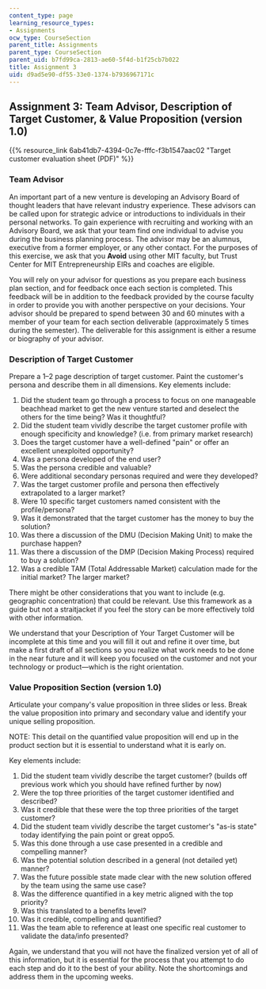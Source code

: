 ```yaml
---
content_type: page
learning_resource_types:
- Assignments
ocw_type: CourseSection
parent_title: Assignments
parent_type: CourseSection
parent_uid: b7fd99ca-2813-ae60-5f4d-b1f25cb7b022
title: Assignment 3
uid: d9ad5e90-df55-33e0-1374-b7936967171c
---
```


Assignment 3: Team Advisor, Description of Target Customer, & Value Proposition (version 1.0)
---------------------------------------------------------------------------------------------

{{% resource_link 6ab41db7-4394-0c7e-fffc-f3b1547aac02 "Target customer evaluation sheet (PDF)" %}}

### Team Advisor

An important part of a new venture is developing an Advisory Board of thought leaders that have relevant industry experience. These advisors can be called upon for strategic advice or introductions to individuals in their personal networks. To gain experience with recruiting and working with an Advisory Board, we ask that your team find one individual to advise you during the business planning process. The advisor may be an alumnus, executive from a former employer, or any other contact. For the purposes of this exercise, we ask that you **Avoid** using other MIT faculty, but Trust Center for MIT Entrepreneurship EIRs and coaches are eligible.

You will rely on your advisor for questions as you prepare each business plan section, and for feedback once each section is completed. This feedback will be in addition to the feedback provided by the course faculty in order to provide you with another perspective on your decisions. Your advisor should be prepared to spend between 30 and 60 minutes with a member of your team for each section deliverable (approximately 5 times during the semester). The deliverable for this assignment is either a resume or biography of your advisor.

### Description of Target Customer

Prepare a 1–2 page description of target customer. Paint the customer's persona and describe them in all dimensions. Key elements include:

1.  Did the student team go through a process to focus on one manageable beachhead market to get the new venture started and deselect the others for the time being? Was it thoughtful?
2.  Did the student team vividly describe the target customer profile with enough specificity and knowledge? (i.e. from primary market research)
3.  Does the target customer have a well-defined "pain" or offer an excellent unexploited opportunity?
4.  Was a persona developed of the end user?
5.  Was the persona credible and valuable?
6.  Were additional secondary personas required and were they developed?
7.  Was the target customer profile and persona then effectively extrapolated to a larger market?
8.  Were 10 specific target customers named consistent with the profile/persona?
9.  Was it demonstrated that the target customer has the money to buy the solution?
10.  Was there a discussion of the DMU (Decision Making Unit) to make the purchase happen?
11.  Was there a discussion of the DMP (Decision Making Process) required to buy a solution?
12.  Was a credible TAM (Total Addressable Market) calculation made for the initial market? The larger market?

There might be other considerations that you want to include (e.g. geographic concentration) that could be relevant. Use this framework as a guide but not a straitjacket if you feel the story can be more effectively told with other information.

We understand that your Description of Your Target Customer will be incomplete at this time and you will fill it out and refine it over time, but make a first draft of all sections so you realize what work needs to be done in the near future and it will keep you focused on the customer and not your technology or product—which is the right orientation.

### Value Proposition Section (version 1.0)

Articulate your company's value proposition in three slides or less. Break the value proposition into primary and secondary value and identify your unique selling proposition.

NOTE: This detail on the quantified value proposition will end up in the product section but it is essential to understand what it is early on.

Key elements include:

1.  Did the student team vividly describe the target customer? (builds off previous work which you should have refined further by now)
2.  Were the top three priorities of the target customer identified and described?
3.  Was it credible that these were the top three priorities of the target customer?
4.  Did the student team vividly describe the target customer's "as-is state" today identifying the pain point or great oppo5.
5.  Was this done through a use case presented in a credible and compelling manner?
6.  Was the potential solution described in a general (not detailed yet) manner?
7.  Was the future possible state made clear with the new solution offered by the team using the same use case?
8.  Was the difference quantified in a key metric aligned with the top priority?
9.  Was this translated to a benefits level?
10.  Was it credible, compelling and quantified?
11.  Was the team able to reference at least one specific real customer to validate the data/info presented?

Again, we understand that you will not have the finalized version yet of all of this information, but it is essential for the process that you attempt to do each step and do it to the best of your ability. Note the shortcomings and address them in the upcoming weeks.